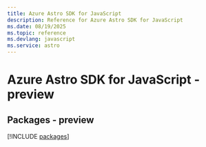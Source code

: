 ```yaml
---
title: Azure Astro SDK for JavaScript
description: Reference for Azure Astro SDK for JavaScript
ms.date: 08/19/2025
ms.topic: reference
ms.devlang: javascript
ms.service: astro
---
```

# Azure Astro SDK for JavaScript - preview
## Packages - preview
[!INCLUDE [packages](astro-index.md)]